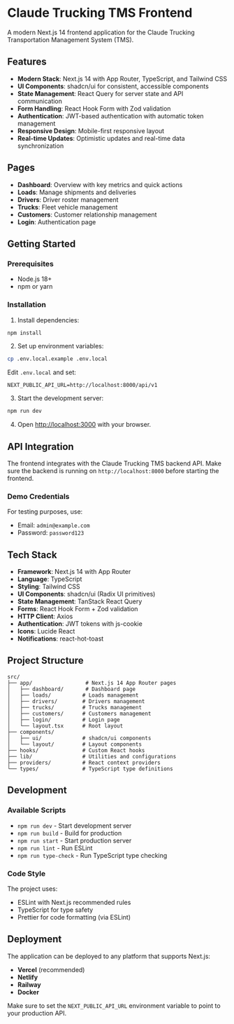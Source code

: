 # Claude Trucking TMS Frontend

A modern Next.js 14 frontend application for the Claude Trucking Transportation Management System (TMS).

## Features

- **Modern Stack**: Next.js 14 with App Router, TypeScript, and Tailwind CSS
- **UI Components**: shadcn/ui for consistent, accessible components
- **State Management**: React Query for server state and API communication
- **Form Handling**: React Hook Form with Zod validation
- **Authentication**: JWT-based authentication with automatic token management
- **Responsive Design**: Mobile-first responsive layout
- **Real-time Updates**: Optimistic updates and real-time data synchronization

## Pages

- **Dashboard**: Overview with key metrics and quick actions
- **Loads**: Manage shipments and deliveries
- **Drivers**: Driver roster management
- **Trucks**: Fleet vehicle management
- **Customers**: Customer relationship management
- **Login**: Authentication page

## Getting Started

### Prerequisites

- Node.js 18+
- npm or yarn

### Installation

1. Install dependencies:
```bash
npm install
```

2. Set up environment variables:
```bash
cp .env.local.example .env.local
```

Edit `.env.local` and set:
```
NEXT_PUBLIC_API_URL=http://localhost:8000/api/v1
```

3. Start the development server:
```bash
npm run dev
```

4. Open [http://localhost:3000](http://localhost:3000) with your browser.

## API Integration

The frontend integrates with the Claude Trucking TMS backend API. Make sure the backend is running on `http://localhost:8000` before starting the frontend.

### Demo Credentials

For testing purposes, use:
- Email: `admin@example.com`
- Password: `password123`

## Tech Stack

- **Framework**: Next.js 14 with App Router
- **Language**: TypeScript
- **Styling**: Tailwind CSS
- **UI Components**: shadcn/ui (Radix UI primitives)
- **State Management**: TanStack React Query
- **Forms**: React Hook Form + Zod validation
- **HTTP Client**: Axios
- **Authentication**: JWT tokens with js-cookie
- **Icons**: Lucide React
- **Notifications**: react-hot-toast

## Project Structure

```
src/
├── app/                 # Next.js 14 App Router pages
│   ├── dashboard/       # Dashboard page
│   ├── loads/          # Loads management
│   ├── drivers/        # Drivers management
│   ├── trucks/         # Trucks management
│   ├── customers/      # Customers management
│   ├── login/          # Login page
│   └── layout.tsx      # Root layout
├── components/
│   ├── ui/             # shadcn/ui components
│   └── layout/         # Layout components
├── hooks/              # Custom React hooks
├── lib/                # Utilities and configurations
├── providers/          # React context providers
└── types/              # TypeScript type definitions
```

## Development

### Available Scripts

- `npm run dev` - Start development server
- `npm run build` - Build for production
- `npm run start` - Start production server
- `npm run lint` - Run ESLint
- `npm run type-check` - Run TypeScript type checking

### Code Style

The project uses:
- ESLint with Next.js recommended rules
- TypeScript for type safety
- Prettier for code formatting (via ESLint)

## Deployment

The application can be deployed to any platform that supports Next.js:

- **Vercel** (recommended)
- **Netlify**
- **Railway**
- **Docker**

Make sure to set the `NEXT_PUBLIC_API_URL` environment variable to point to your production API.